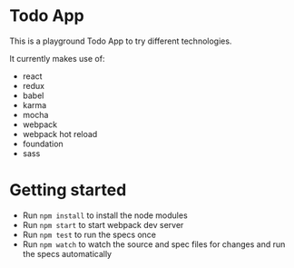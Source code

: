 # Todo App

This is a playground Todo App to try different technologies.

It currently makes use of:

* react
* redux
* babel
* karma
* mocha
* webpack
* webpack hot reload
* foundation
* sass

# Getting started

* Run `npm install` to install the node modules
* Run `npm start` to start webpack dev server
* Run `npm test` to run the specs once
* Run `npm watch` to watch the source and spec files for changes and run the specs automatically
